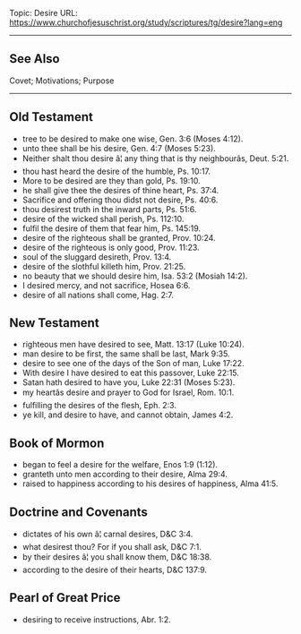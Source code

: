 Topic: Desire
URL: https://www.churchofjesuschrist.org/study/scriptures/tg/desire?lang=eng

---

## See Also

Covet; Motivations; Purpose

---

## Old Testament

- tree to be desired to make one wise, Gen. 3:6 (Moses 4:12).
- unto thee shall be his desire, Gen. 4:7 (Moses 5:23).
- Neither shalt thou desire â¦ any thing that is thy neighbourâs, Deut. 5:21.
- thou hast heard the desire of the humble, Ps. 10:17.
- More to be desired are they than gold, Ps. 19:10.
- he shall give thee the desires of thine heart, Ps. 37:4.
- Sacrifice and offering thou didst not desire, Ps. 40:6.
- thou desirest truth in the inward parts, Ps. 51:6.
- desire of the wicked shall perish, Ps. 112:10.
- fulfil the desire of them that fear him, Ps. 145:19.
- desire of the righteous shall be granted, Prov. 10:24.
- desire of the righteous is only good, Prov. 11:23.
- soul of the sluggard desireth, Prov. 13:4.
- desire of the slothful killeth him, Prov. 21:25.
- no beauty that we should desire him, Isa. 53:2 (Mosiah 14:2).
- I desired mercy, and not sacrifice, Hosea 6:6.
- desire of all nations shall come, Hag. 2:7.

## New Testament

- righteous men have desired to see, Matt. 13:17 (Luke 10:24).
- man desire to be first, the same shall be last, Mark 9:35.
- desire to see one of the days of the Son of man, Luke 17:22.
- With desire I have desired to eat this passover, Luke 22:15.
- Satan hath desired to have you, Luke 22:31 (Moses 5:23).
- my heartâs desire and prayer to God for Israel, Rom. 10:1.
- fulfilling the desires of the flesh, Eph. 2:3.
- ye kill, and desire to have, and cannot obtain, James 4:2.

## Book of Mormon

- began to feel a desire for the welfare, Enos 1:9 (1:12).
- granteth unto men according to their desire, Alma 29:4.
- raised to happiness according to his desires of happiness, Alma 41:5.

## Doctrine and Covenants

- dictates of his own â¦ carnal desires, D&C 3:4.
- what desirest thou? For if you shall ask, D&C 7:1.
- by their desires â¦ you shall know them, D&C 18:38.
- according to the desire of their hearts, D&C 137:9.

## Pearl of Great Price

- desiring to receive instructions, Abr. 1:2.

